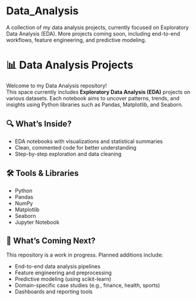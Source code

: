# Data_Analysis
A collection of my data analysis projects, currently focused on Exploratory Data Analysis (EDA). More projects coming soon, including end-to-end workflows, feature engineering, and predictive modeling.

# 📊 Data Analysis Projects

Welcome to my Data Analysis repository!  
This space currently includes **Exploratory Data Analysis (EDA)** projects on various datasets. Each notebook aims to uncover patterns, trends, and insights using Python libraries such as Pandas, Matplotlib, and Seaborn.

## 🔍 What’s Inside?

- EDA notebooks with visualizations and statistical summaries
- Clean, commented code for better understanding
- Step-by-step exploration and data cleaning

## 🛠 Tools & Libraries

- Python  
- Pandas  
- NumPy  
- Matplotlib  
- Seaborn  
- Jupyter Notebook

## 🚀 What’s Coming Next?

This repository is a work in progress. Planned additions include:
- End-to-end data analysis pipelines
- Feature engineering and preprocessing
- Predictive modeling (using scikit-learn)
- Domain-specific case studies (e.g., finance, health, sports)
- Dashboards and reporting tools



